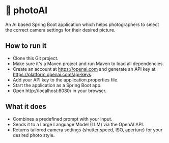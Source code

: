 # 📸 photoAI
An AI based Spring Boot application which helps photographers to select the correct camera settings for their desired picture.

## How to run it
* Clone this Git project.
* Make sure it's a Maven project and run Maven to load all dependencies.
* Create an account at https://openai.com and generate an API key at https://platform.openai.com/api-keys.
* Add your API key to the application.properties file.
* Start the application as a Spring Boot app.
* Open http://localhost:8080/ in your browser.

## What it does
* Combines a predefined prompt with your input.
* Sends it to a Large Language Model (LLM) via the OpenAI API.
* Returns tailored camera settings (shutter speed, ISO, aperture) for your desired photo style.
